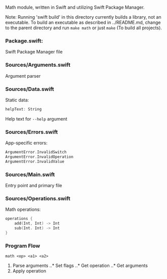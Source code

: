 Math module, written in Swift and utilizing Swift Package Manager.

Note: Running 'swift build' in this directory currently builds a library,
not an executable. To build an executable as described in ../README.md, 
change to the parent directory and run `make math` or just `make` (To
build all projects).

### Package.swift:

Swift Package Manager file

### Sources/Arguments.swift

Argument parser

### Sources/Data.swift

Static data:

```swift
helpText: String
```
Help text for `--help` argument

### Sources/Errors.swift

App-specific errors:
```swift
ArgumentError.InvalidSwitch
ArgumentError.InvalidOperation
ArgumentError.InvalidValue
```

### Sources/Main.swift

Entry point and primary file

### Sources/Operations.swift

Math operations:
```swift
operations {
    add(Int, Int) -> Int
    sub(Int. Int) -> Int
}
```

### Program Flow

```
math <op> <a1> <a2>
```

1. Parse arguments
..* Set flags
..* Get operation
..* Get arguments
2. Apply operation
